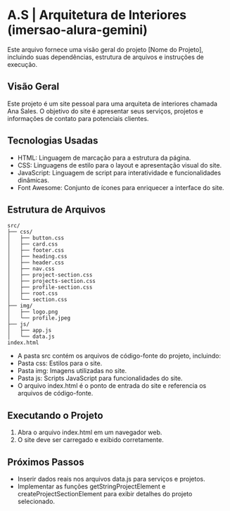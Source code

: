 # A.S | Arquitetura de Interiores (imersao-alura-gemini)
Este arquivo fornece uma visão geral do projeto [Nome do Projeto], incluindo suas dependências, estrutura de arquivos e instruções de execução.

## Visão Geral
Este projeto é um site pessoal para uma arquiteta de interiores chamada Ana Sales. O objetivo do site é apresentar seus serviços, projetos e informações de contato para potenciais clientes.

## Tecnologias Usadas
- HTML: Linguagem de marcação para a estrutura da página.
- CSS: Linguagens de estilo para o layout e apresentação visual do site.
- JavaScript: Linguagem de script para interatividade e funcionalidades dinâmicas.
- Font Awesome: Conjunto de ícones para enriquecer a interface do site.

## Estrutura de Arquivos

```
src/
├── css/
│   ├── button.css
│   ├── card.css
│   ├── footer.css
│   ├── heading.css
│   ├── header.css
│   ├── nav.css
│   ├── project-section.css
│   ├── projects-section.css
│   ├── profile-section.css
│   ├── root.css
│   └── section.css
├── img/
│   ├── logo.png
│   └── profile.jpeg
├── js/
│   ├── app.js
│   └── data.js
index.html
```

- A pasta src contém os arquivos de código-fonte do projeto, incluindo:
 - Pasta css: Estilos para o site.
 - Pasta img: Imagens utilizadas no site.
 - Pasta js: Scripts JavaScript para funcionalidades do site.
- O arquivo index.html é o ponto de entrada do site e referencia os arquivos de código-fonte.

## Executando o Projeto
1. Abra o arquivo index.html em um navegador web.
2. O site deve ser carregado e exibido corretamente.

## Próximos Passos
- Inserir dados reais nos arquivos data.js para serviços e projetos.
- Implementar as funções getStringProjectElement e createProjectSectionElement para exibir detalhes do projeto selecionado.
